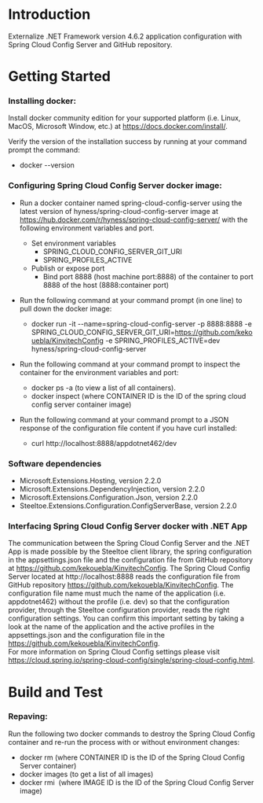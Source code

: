 # Introduction 
Externalize .NET Framework version 4.6.2 application configuration with Spring Cloud Config Server and GitHub repository.

# Getting Started

### Installing docker:
Install docker community edition for your supported platform (i.e. Linux, MacOS, Microsoft Window, etc.) at       https://docs.docker.com/install/.

Verify the version of the  installation success by running at your command prompt the command: 
- docker --version

### Configuring Spring Cloud Config Server docker image:
- Run a docker container named spring-cloud-config-server using the latest version of hyness/spring-cloud-config-server image at   https://hub.docker.com/r/hyness/spring-cloud-config-server/ with the following environment variables and port.
  - Set environment variables
    - SPRING_CLOUD_CONFIG_SERVER_GIT_URI
    - SPRING_PROFILES_ACTIVE
  - Publish or expose port
    - Bind port 8888 (host machine port:8888) of the container to port 8888 of the host (8888:container port)
      
- Run the following command at your command prompt (in one line) to pull down the docker image:
  - docker run -it --name=spring-cloud-config-server -p 8888:8888 -e SPRING_CLOUD_CONFIG_SERVER_GIT_URI=https://github.com/kekouebla/KinvitechConfig -e SPRING_PROFILES_ACTIVE=dev hyness/spring-cloud-config-server

- Run the following command at your command prompt to inspect the container for the environment variables and port:
  - docker ps -a (to view a list of all containers).
  - docker inspect <CONTAINER ID> (where CONTAINER ID is the ID of the spring cloud config server container image)
  
- Run the following command at your command prompt to a JSON response of the configuration file content if you have curl installed:
  - curl http://localhost:8888/appdotnet462/dev


### Software dependencies
   - Microsoft.Extensions.Hosting, version 2.2.0
   - Microsoft.Extensions.DependencyInjection, version 2.2.0
   - Microsoft.Extensions.Configuration.Json, version 2.2.0
   - Steeltoe.Extensions.Configuration.ConfigServerBase, version 2.2.0

### Interfacing Spring Cloud Config Server docker with .NET App
The communication between the Spring Cloud Config Server and the .NET App is made possible by the Steeltoe client library, the            spring configuration in the appsettings.json file and the configuration file from GitHub repository at https://github.com/kekouebla/KinvitechConfig.  The Spring Cloud Config Server located at http://localhost:8888 reads the configuration file from GitHub repository https://github.com/kekouebla/KinvitechConfig.  The configuration file name must much the name of the application (i.e. appdotnet462) without the profile (i.e. dev) so that the configuration provider, through the Steeltoe configuration provider, reads the right configuration settings.  You can confirm this important setting by taking a look at the name of the application and the active profiles in the appsettings.json and the configuration file in the https://github.com/kekouebla/KinvitechConfig.  
For more information on Spring Cloud Config settings please visit https://cloud.spring.io/spring-cloud-config/single/spring-cloud-config.html.

# Build and Test
### Repaving:
Run the following two docker commands to destroy the Spring Cloud Config container and re-run the process with or without environment changes:
- docker rm <CONTAINER ID> (where CONTAINER ID is the ID of the Spring Cloud Config Server container)
- docker images (to get a list of all images)
- docker rmi <IMAGE ID> (where IMAGE ID is the ID of the Spring Cloud Config Server image)

